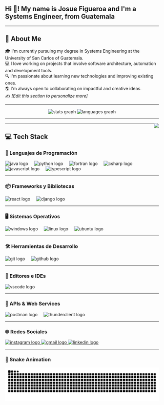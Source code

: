<h2 align="left">Hi 👋! My name is Josue Figueroa and I'm a Systems Engineer, from Guatemala</h2>

---

## 🧠 About Me

🎓 I'm currently pursuing my degree in Systems Engineering at the University of San Carlos of Guatemala.  
💻 I love working on projects that involve software architecture, automation and development tools.  
🔍 I'm passionate about learning new technologies and improving existing ones.  
🌎 I'm always open to collaborating on impactful and creative ideas.  
✍️ *[Edit this section to personalize more]*

---

<div align="center">
  <img src="https://github-readme-stats.vercel.app/api?username=FJosu&hide_title=false&hide_rank=false&show_icons=true&include_all_commits=true&count_private=true&disable_animations=false&theme=dracula&locale=en&hide_border=false" height="150" alt="stats graph" />
  <img src="https://github-readme-stats.vercel.app/api/top-langs?username=FJosu&locale=en&hide_title=false&layout=compact&card_width=320&langs_count=5&theme=dracula&hide_border=false" height="150" alt="languages graph" />
</div>

---

<img align="right" height="150" src="https://media0.giphy.com/media/v1.Y2lkPTc5MGI3NjExYWdxMmsxMTNmY2NyYWMzbGk4OWdqeHZ1NjlvaGh4dTltZWcwcTl2ciZlcD12MV9pbnRlcm5hbF9naWZfYnlfaWQmY3Q9Zw/qgQUggAC3Pfv687qPC/giphy.gif" />

---

## 💻 Tech Stack

### 🧠 Lenguajes de Programación
<div align="left">
  <img src="https://cdn.jsdelivr.net/gh/devicons/devicon/icons/java/java-original.svg" height="30" alt="java logo" />
  <img width="12" />
  <img src="https://cdn.jsdelivr.net/gh/devicons/devicon/icons/python/python-original.svg" height="30" alt="python logo" />
  <img width="12" />
  <img src="https://cdn.jsdelivr.net/gh/devicons/devicon/icons/fortran/fortran-original.svg" height="30" alt="fortran logo" />
  <img width="12" />
  <img src="https://cdn.jsdelivr.net/gh/devicons/devicon/icons/csharp/csharp-original.svg" height="30" alt="csharp logo" />
  <img width="12" />
  <img src="https://cdn.jsdelivr.net/gh/devicons/devicon/icons/javascript/javascript-original.svg" height="30" alt="javascript logo" />
  <img width="12" />
  <img src="https://cdn.jsdelivr.net/gh/devicons/devicon/icons/typescript/typescript-original.svg" height="30" alt="typescript logo" />
</div>

---

### 📦 Frameworks y Bibliotecas
<div align="left">
  <img src="https://cdn.jsdelivr.net/gh/devicons/devicon/icons/react/react-original.svg" height="30" alt="react logo" />
  <img width="12" />
  <img src="https://cdn.jsdelivr.net/gh/devicons/devicon/icons/django/django-plain.svg" height="30" alt="django logo" />
</div>

---

### 🖥️ Sistemas Operativos
<div align="left">
  <img src="https://cdn.jsdelivr.net/gh/devicons/devicon/icons/windows8/windows8-original.svg" height="30" alt="windows logo" />
  <img width="12" />
  <img src="https://cdn.jsdelivr.net/gh/devicons/devicon/icons/linux/linux-original.svg" height="30" alt="linux logo" />
  <img width="12" />
  <img src="https://cdn.jsdelivr.net/gh/devicons/devicon/icons/ubuntu/ubuntu-plain.svg" height="30" alt="ubuntu logo" />
</div>

---

### 🛠️ Herramientas de Desarrollo
<div align="left">
  <img src="https://cdn.jsdelivr.net/gh/devicons/devicon/icons/git/git-original.svg" height="30" alt="git logo" />
  <img width="12" />
  <img src="https://cdn.jsdelivr.net/gh/devicons/devicon/icons/github/github-original.svg" height="30" alt="github logo" />
</div>

---

### 📝 Editores e IDEs
<div align="left">
  <img src="https://cdn.jsdelivr.net/gh/devicons/devicon/icons/vscode/vscode-original.svg" height="30" alt="vscode logo" />
</div>

---

### 📡 APIs & Web Services
<div align="left">
  <img src="https://img.icons8.com/external-tal-revivo-shadow-tal-revivo/32/null/external-postman-is-the-only-complete-api-development-environment-logo-shadow-tal-revivo.png" height="30" alt="postman logo" />
  <img width="12" />
  <img src="https://raw.githubusercontent.com/thunderclient/icons/main/vscode-icon.png" height="30" alt="thunderclient logo" />
</div>

---

### 🌐 Redes Sociales
<div align="left">
  <a href="https://www.instagram.com/josu_figueroa/" target="_blank">
    <img src="https://img.shields.io/static/v1?message=Instagram&logo=instagram&label=&color=E4405F&logoColor=white&labelColor=&style=for-the-badge" height="35" alt="instagram logo" />
  </a>
  <a href="mailto:fjosudavid@gmail.com">
    <img src="https://img.shields.io/static/v1?message=Gmail&logo=gmail&label=&color=D14836&logoColor=white&labelColor=&style=for-the-badge" height="35" alt="gmail logo" />
  </a>
  <a href="https://www.linkedin.com/in/josué-david-figueroa-902815272/" target="_blank">
    <img src="https://img.shields.io/static/v1?message=LinkedIn&logo=linkedin&label=&color=0077B5&logoColor=white&labelColor=&style=for-the-badge" height="35" alt="linkedin logo" />
  </a>
</div>

---

### 🐍 Snake Animation

<picture>
  <source media="(prefers-color-scheme: dark)" srcset="https://raw.githubusercontent.com/FJosu/FJosu/output/github-contribution-grid-snake-dark.svg" />
  <source media="(prefers-color-scheme: light)" srcset="https://raw.githubusercontent.com/FJosu/FJosu/output/github-contribution-grid-snake.svg" />
  <img alt="Snake animation" src="https://raw.githubusercontent.com/FJosu/FJosu/output/github-contribution-grid-snake.svg" />
</picture>
